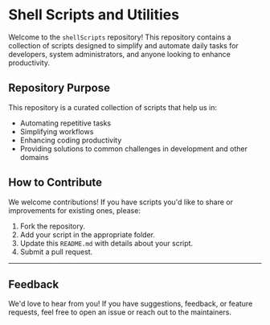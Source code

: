# Shell Scripts and Utilities

Welcome to the `shellScripts` repository! This repository contains a collection of scripts designed to simplify and automate daily tasks for developers, system administrators, and anyone looking to enhance productivity.

## Repository Purpose

This repository is a curated collection of scripts that help us in:
- Automating repetitive tasks
- Simplifying workflows
- Enhancing coding productivity
- Providing solutions to common challenges in development and other domains

<!-- ## Available Scripts -->
<!--  -->
<!-- Below is a list of some useful scripts included in this repository: -->
<!--  -->
<!-- ### 1. **Playlist Downloader** -->
<!--    - **File**: `playlist_downloader.py` -->
<!--    - **Purpose**: Downloads YouTube playlists or individual videos using `pytubefix`. -->
<!--    - **Features**: -->
<!--      - Automatically organizes playlist videos into folders. -->
<!--      - Reads URLs from `downloadUrls.txt` for batch processing. -->
<!--      - Plays a notification sound when downloads are complete. -->
<!--  -->
<!--    #### Usage: -->
<!--    1. Add your URLs (one per line) to `downloadUrls.txt`. -->
<!--    2. Run the script: -->
<!--       ```bash -->
<!--       python playlist_downloader.py -->
<!--       ``` -->
<!--    3. Ensure you have a `.wav` file named `done.wav` in the same directory to hear the notification sound. -->



## How to Contribute

We welcome contributions! If you have scripts you'd like to share or improvements for existing ones, please:
1. Fork the repository.
2. Add your script in the appropriate folder.
3. Update this `README.md` with details about your script.
4. Submit a pull request.

---

## Feedback

We'd love to hear from you! If you have suggestions, feedback, or feature requests, feel free to open an issue or reach out to the maintainers.

